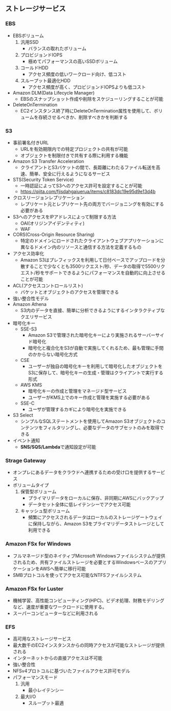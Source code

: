 ## ストレージサービス

### EBS
- EBSボリューム
    1. 汎用SSD
        - バランスの取れたボリューム
    1. プロビジョンドIOPS
        - 極めてパフォーマンスの高いSSDボリューム
    1. コールドHDD
        - アクセス頻度の低いワークロード向け、低コスト
    1. スループット最適化HDD
        - アクセス頻度が高く、プロビジョンドIOPSよりも低コスト
- Amazon DLM(Data Lifecycle Manager)
    - EBSのスナップショット作成や削除をスケジューリングすることが可能
- DeleteOnTermination
    - EC2インスタンス終了時にDeleteOnTermination属性を使用して、ボリュームを存続させるべきか、削除すべきかを判断する

### S3
- 事前署名付きURL
    - URLを有効期限内での特定プロジェクトの共有が可能
    - オブジェクトを制限付きで共有する際に利用する機能
- Amazon S3 Transfer Acceleration
    - クライアントとS3バケットの間で、長距離にわたるファイル転送を高速、簡単、安全に行えるようになるサービス
- STS(Security Token Service)
    - 一時認証によってS3へのアクセス許可を設定することが可能
    - https://qiita.com/fjisdahgaiuerua/items/c8183dc19e95d9e13d4b
- クロスリージョンレプリケーション
    - レプリケート元とレプリケート先の両方でバージョニングを有効にする必要がある
- S3へのアクセスをIPアドレスによって制限する方法
    - OAI(オリジンアイデンティティ)
    - WAF
- CORS(Cross-Origin Resource Sharing)
    - 特定のドメインにロードされたクライアントウェブアプリケーションに異なるドメイン内のリソースと通信する方法を定義するもの
- アクセス効率化
    - Amazon S3はプレフィックスを利用して日付ベースでアップロードを分散することで少なくとも3500リクエスト/秒、データの取得で5500リクエスト/秒をサポートできるようにパフォーマンスを自動的に向上させることが可能
- ACL(アクセスコントロールリスト)
    - バケットとオブジェクトのアクセスを管理できる
- 強い整合性モデル
- Amazon Athena
    - S3内のデータを直接、簡単に分析できるようにするインタラクティブなクエリサービス
- 暗号化キー
    - SSE-S3
        - Amazon S3で管理された暗号化キーにより実施されるサーバーサイド暗号化
        - 暗号化と複合化をS3が自動で実施してくれるため、最も管理に手間のかからない暗号化方式
    - CSE
        - ユーザーが独自の暗号化キーを利用して暗号化したオブジェクトをS3に保存して、暗号化キーの生成・管理はクライアントで実行する形式
    - AWS KMS
        - 暗号化キーの作成と管理をマネージド型サービス
        - ユーザーがKMS上でのキー作成と管理を実施する必要がある
    - SSE-C
        - ユーザが管理するカギにより暗号化を実施できる
- S3 Select
    - シンプルなSQLステートメントを使用してAmazon S3オブジェクトのコンテンツをフィルタリングし、必要なデータのサブセットのみを取得できる
- イベント通知
    - **SNS/SQS/Lambda**で通知設定が可能

### Strage Gateway
- オンプレにあるデータをクラウドへ連携するための受け口を提供するサービス
- ボリュームタイプ
    1. 保管型ボリューム
        - プライマリデータをローカルに保存、非同期にAWSにバックアップ
        - データセット全体に低レイテンシーでアクセス可能
    1. キャッシュ型ボリューム
        - 頻繁にアクセスされるデータはローカルのストレージゲートウェイに保持しながら、Amazon S3をプライマリデータストレージとして利用できる

### Amazon FSx for Windows
- フルマネージド型のネイティブMicrosoft Windowsファイルシステムが提供されるため、共有ファイルストレージを必要とするWindowsベースのアプリケーションをAWSへ簡単に移行可能
- SMBプロトコルを使ってアクセス可能なNTFSファイルシステム

### Amazon FSx for Luster
- 機械学習、高性能コンピューティング(HPC)、ビデオ処理、財務モデリングなど、速度が重要なワークロードに使用する。
- スーパーコンピューターなどに利用される

### EFS
- 高可用なストレージサービス
- 最大数千のEC2インスタンスからの同時アクセスが可能なストレージが提供される
- インターネットからの直接アクセスは不可能
- 強い整合性
- NFSv4プロトコルに基づいたファイルアクセス許可モデル
- パフォーマンスモード
    1. 汎用
        - 最小レイテンシー
    2. 最大I/O
        - スループット最適
